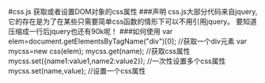 #css.js
获取或者设置DOM对象的css属性
###声明
css.js大部分代码来自jquery,它的存在是为了在某些只需要简单css函数的情形下可以不用引用jquery。
要知道压缩成一行后jquery也还有90k呢！
###如何使用
    var elem=document.getElementsByTagName("div")[0]; //获取一个div元素
    var mycss=new css(elem);
    mycss.get(name); //获取css属性
    mycss.set({name1:value1,name2:value2});  //一次性设置多个css属性
    mycss.set(name,value);  //设置一个css属性

